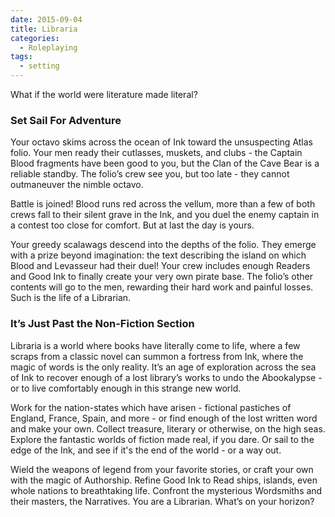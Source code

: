 ```yaml
---
date: 2015-09-04
title: Libraria
categories:
  - Roleplaying
tags:
  - setting
---
```


What if the world were literature made literal?

<!-- more -->

### Set Sail For Adventure

Your octavo skims across the ocean of Ink toward the unsuspecting Atlas folio.
Your men ready their cutlasses, muskets, and clubs - the Captain Blood fragments have been good to you,
but the Clan of the Cave Bear is a reliable standby.
The folio’s crew see you, but too late - they cannot outmaneuver the nimble octavo.

Battle is joined! Blood runs red across the vellum,
more than a few of both crews fall to their silent grave in the Ink,
and you duel the enemy captain in a contest too close for comfort. But at last the day is yours.

Your greedy scalawags descend into the depths of the folio.
They emerge with a prize beyond imagination:
the text describing the island on which Blood and Levasseur had their duel!
Your crew includes enough Readers and Good Ink to finally create your very own pirate base.
The folio’s other contents will go to the men, rewarding their hard work and painful losses.
Such is the life of a Librarian.

### It’s Just Past the Non-Fiction Section

Libraria is a world where books have literally come to life,
where a few scraps from a classic novel can summon a fortress from Ink,
where the magic of words is the only reality.
It’s an age of exploration across the sea of Ink to recover
enough of a lost library’s works to undo the Abookalypse - or to live
comfortably enough in this strange new world.

Work for the nation-states which have arisen - fictional pastiches of England,
France, Spain, and more - or find enough of the lost written word and make your own.
Collect treasure, literary or otherwise, on the high seas.
Explore the fantastic worlds of fiction made real, if you dare.
Or sail to the edge of the Ink, and see if it's the end of the world - or a way out.

Wield the weapons of legend from your favorite stories, or craft your own with the magic of Authorship.
Refine Good Ink to Read ships, islands, even whole nations to breathtaking life.
Confront the mysterious Wordsmiths and their masters, the Narratives.
You are a Librarian. What’s on your horizon?
